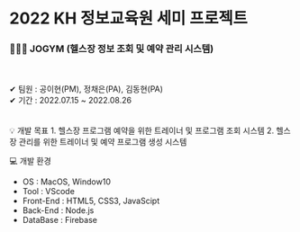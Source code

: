 # 2022 KH 정보교육원 세미 프로젝트
### 🤸🏻‍♀️ JOGYM (헬스장 정보 조회 및 예약 관리 시스템)
<br />
<br />
✔ 팀원 : 공이현(PM), 정채은(PA), 김동현(PA)
<br />
✔ 기간 : 2022.07.15 ~ 2022.08.26
<br />
<br />
<br />
💡 개발 목표
  1. 헬스장 프로그램 예약을 위한 트레이너 및 프로그램 조회 시스템
  2. 헬스장 관리를 위한 트레이너 및 예약 프로그램 생성 시스템

💻 개발 환경
  * OS : MacOS, Window10
  * Tool : VScode
  * Front-End : HTML5, CSS3, JavaScipt
  * Back-End : Node.js
  * DataBase : Firebase
